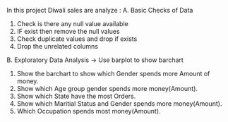 In this project Diwali sales are analyze :
A. Basic Checks of Data
  1. Check is there any null value available
  2.  IF exist then remove the null values
  3.  Check duplicate values and drop if exists
  4.  Drop the unrelated columns

B. Exploratory Data Analysis
 -> Use barplot to show barchart
  1. Show the barchart to show which Gender spends more Amount of money.
  2. Show which Age group gender spends more money(Amount).
  3. Show which State have the most Orders.
  4. Show which Maritial Status and Gender spends more money(Amount).
  5. Which Occupation spends most money(Amount).
